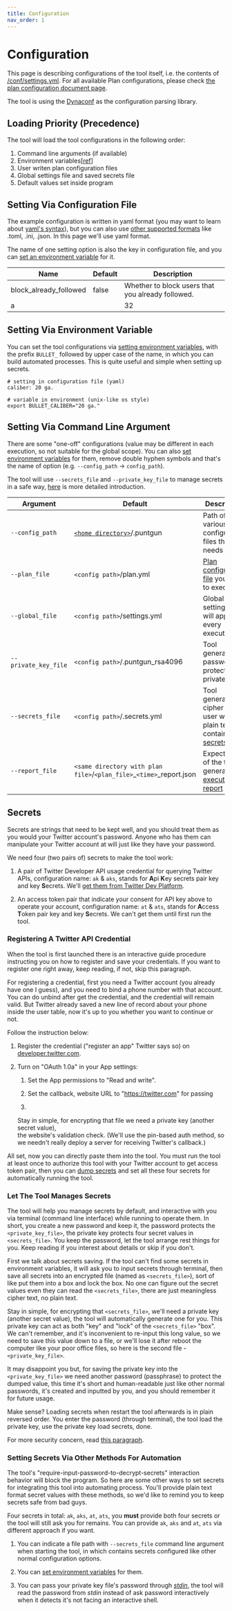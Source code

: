 ```yaml
---
title: Configuration
nav_order: 1
---
```


# Configuration

This page is describing configurations of the tool itself, i.e. the contents of [/conf/settings.yml](/conf/settings.yml).
For all available Plan configurations, please check [the plan configuration document page](plan-configuration.md).

The tool is using the [Dynaconf](https://www.dynaconf.com/) as the configuration parsing library.

## Loading Priority (Precedence)

The tool will load the tool configurations in the following order:

1. Command line arguments (if available)
2. Environment variables[[ref](https://www.dynaconf.com/envvars/)]
3. User writen plan configuration files
4. Global settings file and saved secrets file
5. Default values set inside program

## Setting Via Configuration File

The example configuration is written in yaml format
(you may want to learn about [yaml's syntax](https://yaml.org/)),
but you can also use [other supported formats](https://www.dynaconf.com/settings_files/#supported-formats)
like .toml, .ini, .json. In this page we'll use yaml format.

The name of one setting option is also the key in configuration file,
and you can [set an environment variable](#setting-via-environment-variable) for it.

| Name                   | Default | Description                                       |
|------------------------|---------|---------------------------------------------------|
| block_already_followed | false   | Whether to block users that you already followed. |
| a                      |         | 32                                                |

## Setting Via Environment Variable

You can set the tool configurations via [setting environment variables](https://www.dynaconf.com/envvars/),
with the prefix `BULLET_` followed by upper case of the name,
in which you can build automated processes.
This is quite useful and simple when setting up secrets.

```text
# setting in configuration file (yaml)
caliber: 20 ga.

# variable in environment (unix-like os style)
export BULLET_CALIBER="20 ga."
```

## Setting Via Command Line Argument

There are some "one-off" configurations
(value may be different in each execution, so not suitable for the global scope).
You can also [set environment variables](#setting-via-environment-variable) for them,
remove double hyphen symbols and that's the name of option (e.g. `--config_path` -> `config_path`).

The tool will use `--secrets_file` and `--private_key_file` to manage secrets in a safe way,
[here](#let-the-tool-manages-secrets) is more detailed introduction.

| Argument             | Default                                                                     | Description                                                                            |
|----------------------|-----------------------------------------------------------------------------|----------------------------------------------------------------------------------------|
| `--config_path`      | [`<home directory>`](https://en.wikipedia.org/wiki/Home_directory)/.puntgun | Path of various configuration files the tool needs                                     |
| `--plan_file`        | `<config path>`/plan.yml                                                    | [Plan configuration file]() you'd like to execute                                      |
| `--global_file`      | `<config path>`/settings.yml                                                | Global tool settings that will apply to every execution                                |
| `--private_key_file` | `<config path>`/.puntgun_rsa4096                                            | Tool generated password protected private key                                          |
| `--secrets_file`     | `<config path>`/.secrets.yml                                                | Tool generated cipher text or user writen plain text file contains [secrets](#secrets) |
| `--report_file`      | `<same directory with plan file>`/`<plan_file>`_`<time>`_report.json        | Expect path of the tool generated [execution report]()                                 |

## Secrets

Secrets are strings that need to be kept well,
and you should treat them as you would your Twitter account's password.
Anyone who has them can manipulate your Twitter account at will just like they have your password.

We need four (two pairs of) secrets to make the tool work:

1. A pair of Twitter Developer API usage credential for querying Twitter APIs,
   configuration name: `ak` & `aks`, stands for **A**pi **K**ey secrets pair key and key **S**ecrets.
   We'll [get them from Twitter Dev Platform](#registering-a-twitter-api-credential).

2. An access token pair that indicate your consent for API key above to operate your account,
   configuration name: `at` & `ats`, stands for **A**ccess **T**oken pair key and key **S**ecrets.
   We can't get them until first run the tool.

### Registering A Twitter API Credential

When the tool is first launched there is an interactive guide procedure
instructing you on how to register and save your credentials.
If you want to register one right away, keep reading, if not, skip this paragraph.

For registering a credential, first you need a Twitter account (you already have one I guess),
and you need to bind a phone number with that account. You can do unbind after get the credential,
and the credential will remain valid.
But Twitter already saved a new line of record about your phone inside the user table,
now it's up to you whether you want to continue or not.

Follow the instruction below:

1. Register the credential ("register an app" Twitter says so) on [developer.twitter.com](https://developer.twitter.com/en).

2. Turn on "OAuth 1.0a" in your App settings:
    1. Set the App permissions to "Read and write".

    2. Set the callback, website URL to "https://twitter.com" for passing
    3.
   Stay in simple, for encrypting that file we need a private key (another secret value),   
   the website's validation check.
   (We'll use the pin-based auth method, so we needn't really deploy a server for
   receiving Twitter's callback.)

All set, now you can directly paste them into the tool.
You must run the tool at least once to authorize this tool
with your Twitter account to get access token pair,
then you can [dump secrets]() and set all these four secrets for automatically running the tool.

### Let The Tool Manages Secrets

The tool will help you manage secrets by default, and interactive with you via terminal
(command line interface) while running to operate them.
In short, you create a new password and keep it, the password protects the `<private_key_file>`,
the private key protects four secret values in `<secrets_file>`.
You keep the password, let the tool arrange rest things for you.
Keep reading if you interest about details or skip if you don't.

First we talk about secrets saving. If the tool can't find some secrets in environment variables,
it will ask you to input secrets through terminal, then save all secrets into an encrypted file
(named as `<secrets_file>`), sort of like put them into a box and lock the box.
No one can figure out the secret values even they can read the `<secrets_file>`,
there are just meaningless cipher text, no plain text.

Stay in simple, for encrypting that `<secrets_file>`, we'll need a private key (another secret value),
the tool will automatically generate one for you.
This private key can act as both "key" and "lock" of the `<secrets_file>` "box".
We can't remember, and it's inconvenient to re-input this long value,
so we need to save this value down to a file,
or we'll lose it after reboot the computer like your poor office files,
so here is the second file - `<private_key_file>`.

It may disappoint you but, for saving the private key into the `<private_key_file>`
we need another password (passphrase) to protect the dumped value,
this time it's short and human-readable just like other normal passwords,
it's created and inputted by you, and you should remember it for future usage.

Make sense? Loading secrets when restart the tool afterwards is in plain reversed order.
You enter the password (through terminal), the tool load the private key,
use the private key load secrets, done.

For more security concern, read [this paragraph](https://github.com/boholder/puntgun#details-about-secrets-encryption-and-usage).

### Setting Secrets Via Other Methods For Automation

The tool's "require-input-password-to-decrypt-secrets" interaction behavior will block the program.
So here are some other ways to set secrets for integrating this tool into automating process.
You'll provide plain text format secret values with these methods,
so we'd like to remind you to keep secrets safe from bad guys.

Four secrets in total: `ak`, `aks`, `at`, `ats`, you **must** provide both four secrets
or the tool will still ask you for remains. You can provide `ak`, `aks` and `at`, `ats`
via different approach if you want.

1. You can indicate a file path with `--secrets_file` command line argument when starting the tool,
   in which contains secrets configured like other normal configuration options.

2. You can [set environment variables](#setting-via-environment-variable) for them.

3. You can pass your private key file's password through *[stdin](https://en.wikipedia.org/wiki/Standard_streams)*,
   the tool will read the password from *stdin* instead of ask password interactively
   when it detects it's not facing an interactive shell.
